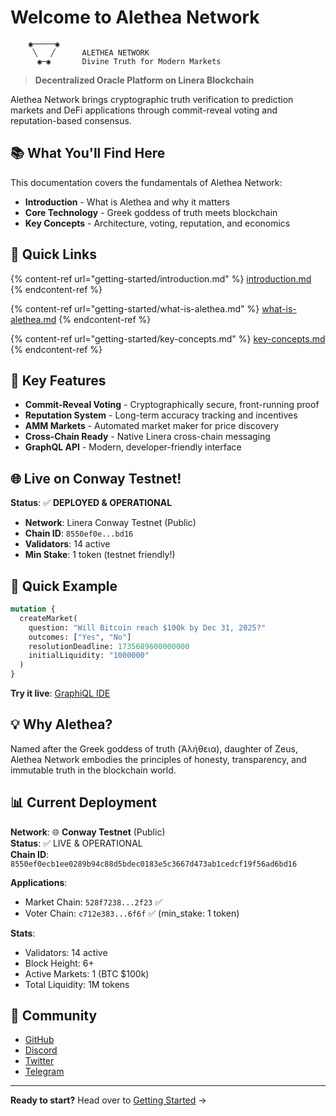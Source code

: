 # Welcome to Alethea Network

```
    ◉─────◉
     ╲   ╱      ALETHEA NETWORK
      ◉─◉       Divine Truth for Modern Markets
```

> **Decentralized Oracle Platform on Linera Blockchain**

Alethea Network brings cryptographic truth verification to prediction markets and DeFi applications through commit-reveal voting and reputation-based consensus.

## 📚 What You'll Find Here

This documentation covers the fundamentals of Alethea Network:

* **Introduction** - What is Alethea and why it matters
* **Core Technology** - Greek goddess of truth meets blockchain
* **Key Concepts** - Architecture, voting, reputation, and economics

## 🎯 Quick Links

{% content-ref url="getting-started/introduction.md" %}
[introduction.md](getting-started/introduction.md)
{% endcontent-ref %}

{% content-ref url="getting-started/what-is-alethea.md" %}
[what-is-alethea.md](getting-started/what-is-alethea.md)
{% endcontent-ref %}

{% content-ref url="getting-started/key-concepts.md" %}
[key-concepts.md](getting-started/key-concepts.md)
{% endcontent-ref %}

## 🌟 Key Features

* **Commit-Reveal Voting** - Cryptographically secure, front-running proof
* **Reputation System** - Long-term accuracy tracking and incentives
* **AMM Markets** - Automated market maker for price discovery
* **Cross-Chain Ready** - Native Linera cross-chain messaging
* **GraphQL API** - Modern, developer-friendly interface

## 🌐 Live on Conway Testnet!

**Status**: ✅ **DEPLOYED & OPERATIONAL**

* **Network**: Linera Conway Testnet (Public)
* **Chain ID**: `8550ef0e...bd16`
* **Validators**: 14 active
* **Min Stake**: 1 token (testnet friendly!)

## 🚀 Quick Example

```graphql
mutation {
  createMarket(
    question: "Will Bitcoin reach $100k by Dec 31, 2025?"
    outcomes: ["Yes", "No"]
    resolutionDeadline: 1735689600000000
    initialLiquidity: "1000000"
  )
}
```

**Try it live**: [GraphiQL IDE](http://localhost:8080)

## 💡 Why Alethea?

Named after the Greek goddess of truth (Ἀλήθεια), daughter of Zeus, Alethea Network embodies the principles of honesty, transparency, and immutable truth in the blockchain world.

## 📊 Current Deployment

**Network**: 🌐 **Conway Testnet** (Public)  
**Status**: ✅ LIVE & OPERATIONAL  
**Chain ID**: `8550ef0ecb1ee0289b94c88d5bdec0183e5c3667d473ab1cedcf19f56ad6bd16`

**Applications**:
* Market Chain: `528f7238...2f23` ✅
* Voter Chain: `c712e383...6f6f` ✅ (min_stake: 1 token)

**Stats**:
* Validators: 14 active
* Block Height: 6+
* Active Markets: 1 (BTC $100k)
* Total Liquidity: 1M tokens

## 🤝 Community

* [GitHub](https://github.com/alethea-network)
* [Discord](https://discord.gg/alethea)
* [Twitter](https://twitter.com/AletheaNetwork)
* [Telegram](https://t.me/aletheanetwork)

---

**Ready to start?** Head over to [Getting Started](getting-started/introduction.md) →

